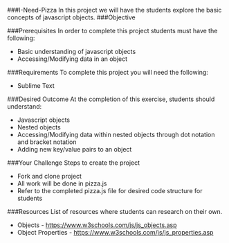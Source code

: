 ###I-Need-Pizza
In this project we will have the students explore the basic concepts of javascript objects.
###Objective

###Prerequisites
In order to complete this project students must have the following:
- Basic understanding of javascript objects
- Accessing/Modifying data in an object

###Requirements
To complete this project you will need the following:
- Sublime Text

###Desired Outcome
At the completion of this exercise, students should understand:
- Javascript objects
- Nested objects
- Accessing/Modifying data within nested objects through dot notation and bracket notation
- Adding new key/value pairs to an object

###Your Challenge
Steps to create the project
- Fork and clone project
- All work will be done in pizza.js
- Refer to the completed pizza.js file for desired code structure for students

###Resources
List of resources where students can research on their own.
- Objects - https://www.w3schools.com/js/js_objects.asp
- Object Properties - https://www.w3schools.com/js/js_properties.asp
